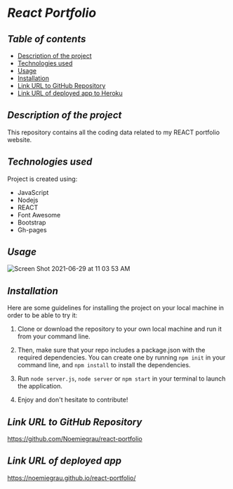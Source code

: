 # **_React Portfolio_**

## **_Table of contents_**
* [Description of the project](#description-of-the-project)
* [Technologies used](#technologies-used)
* [Usage](#Usage)
* [Installation](#installation)
* [Link URL to GitHub Repository](#link-URL-to-GitHub-repository)
* [Link URL of deployed app to Heroku](#link-URL-of-deployed-app-to-Heroku)

## **_Description of the project_**

This repository contains all the coding data related to my REACT portfolio website.

## **_Technologies used_**
Project is created using:
* JavaScript
* Nodejs
* REACT
* Font Awesome
* Bootstrap
* Gh-pages

## **_Usage_**
![Screen Shot 2021-06-29 at 11 03 53 AM](https://user-images.githubusercontent.com/78329298/123846141-d647fc00-d8c9-11eb-8d00-282b977512ad.png)

## **_Installation_**
Here are some guidelines for installing the project on your local machine in order to be able to try it: 

1. Clone or download the repository to your own local machine and run it from your command line.

2. Then, make sure that your repo includes a package.json with the required dependencies. You can create one by running ```npm init``` in your command line, and ```npm install``` to install the dependencies.

3. Run ```node server.js```, ```node server``` or ```npm start``` in your terminal to launch the application.

4. Enjoy and don't hesitate to contribute!

## **_Link URL to GitHub Repository_**
https://github.com/Noemiegrau/react-portfolio

## **_Link URL of deployed app_**
https://noemiegrau.github.io/react-portfolio/
